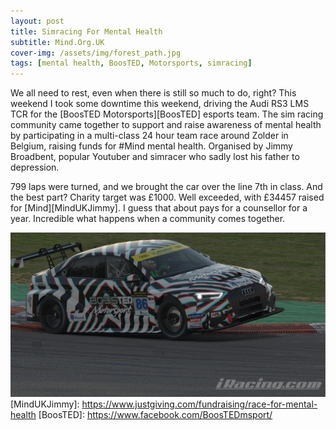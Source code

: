 ```yaml
---
layout: post
title: Simracing For Mental Health
subtitle: Mind.Org.UK
cover-img: /assets/img/forest_path.jpg
tags: [mental health, BoosTED, Motorsports, simracing]
---
```

We all need to rest, even when there is still so much to do, right? This weekend I took some downtime this weekend, driving 
the Audi RS3 LMS TCR for the [BoosTED Motorsports][BoosTED] esports team. The sim racing community came together to support and raise awareness of 
mental health by participating in a multi-class 24 hour team race around Zolder in Belgium, raising funds for #Mind mental 
health. Organised by Jimmy Broadbent, popular Youtuber and simracer who sadly lost his father to depression. 

799 laps were turned, and we brought the car over the line 7th in class. And the best part? Charity target was £1000. Well 
exceeded, with £34457 raised for [Mind][MindUKJimmy]. I guess that about pays for a counsellor for a year. Incredible what 
happens when a community comes together.

![BoosTED TCR](/assets/img/BoosTED_tcr.jpg)
[MindUKJimmy]: https://www.justgiving.com/fundraising/race-for-mental-health
[BoosTED]: https://www.facebook.com/BoosTEDmsport/
